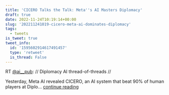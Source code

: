 ```yaml
---
title: 'CICERO Talks the Talk: Meta''s AI Masters Diplomacy'
draft: true
date: 2022-11-24T10:19:14+00:00
slug: '202211241019-cicero-meta-ai-dominates-diplomacy'
tags:
  - tweets
is_tweet: true
tweet_info:
  id: '1595602914617491457'
  type: 'retweet'
  is_thread: False
---
```




RT [@ai__pub](https://x.com/ai__pub): // Diplomacy AI thread-of-threads //

Yesterday, Meta AI revealed CICERO, an AI system that beat 90% of human players at Diplo… [continue reading](https://x.com/sytelus/status/1595602914617491457)
